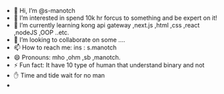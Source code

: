 - 👋 Hi, I’m @s-manotch
- 👀 I’m interested in spend 10k hr forcus to something and be expert on it!
- 🌱 I’m currently learning kong api gateway ,next.js ,html ,css ,react ,nodeJS ,OOP ..etc.
- 💞️ I’m looking to collaborate on some ....
- 📫 How to reach me: ins : s.manotch
- 😄 Pronouns: mho ,ohm ,sb ,manotch.
- ⚡ Fun fact: It have 10 type of human that understand binary and not
- ✋ Time and tide wait for no man
- 
<!---
s-manotch/s-manotch is a ✨ special ✨ repository because its `README.md` (this file) appears on your GitHub profile.
You can click the Preview link to take a look at your changes.
--->
